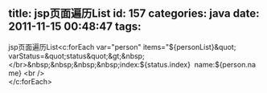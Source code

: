 title: jsp页面遍历List
id: 157
categories: java
date: 2011-11-15 00:48:47
tags:
---

jsp页面遍历List&lt;c:forEach var=&quot;person&quot; items=&quot;${personList}&quot; varStatus=&quot;status&quot;&gt;&nbsp;
</br>&nbsp;&nbsp;&nbsp;&nbsp;index:${status.index}&nbsp;&nbsp;name:${person.name} &lt;br /&gt;
</br>&lt;/c:forEach&gt;
